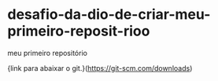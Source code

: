 # desafio-da-dio-de-criar-meu-primeiro-reposit-rioo
meu primeiro repositório

{link para abaixar o git.}(https://git-scm.com/downloads)
